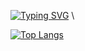 [![Typing SVG](https://readme-typing-svg.herokuapp.com?color=%2336BCF7&lines=Welcome+to+my+git+page)](https://git.io/typing-svg) \

[![Top Langs](https://github-readme-stats.vercel.app/api/top-langs/?username=anuraghazra&layout=compact)](https://github.com/anuraghazra/github-readme-stats) 

